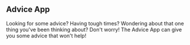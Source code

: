 ## Advice App

Looking for some advice? Having tough times? Wondering about that one thing you've been thinking about?
Don't worry! The Advice App can give you some advice that won't help!